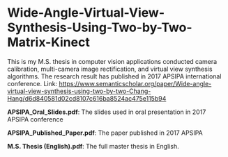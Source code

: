 # Wide-Angle-Virtual-View-Synthesis-Using-Two-by-Two-Matrix-Kinect
This is my M.S. thesis in computer vision applications conducted camera calibration, multi-camera image rectification, and virtual view synthesis algorithms. The research result has published in 2017 APSIPA international conference. Link: https://www.semanticscholar.org/paper/Wide-angle-virtual-view-synthesis-using-two-by-two-Chang-Hang/d6d840581d02cd8107c616ba8524ac475e115b94

**APSIPA_Oral_Slides.pdf**: The slides used in oral presentation in 2017 APSIPA conference

**APSIPA_Published_Paper.pdf**: The paper published in 2017 APSIPA

**M.S. Thesis (English).pdf**: The full master thesis in English.
